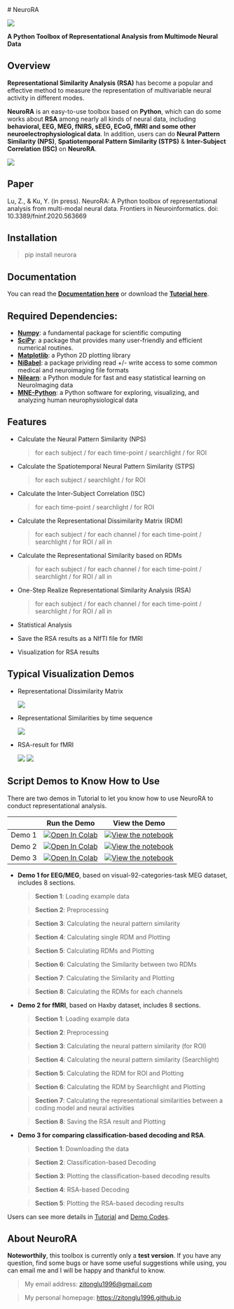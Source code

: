<meta name="google-site-verification" content="nSJP12yLCr6zLi5RzrkcJOfIrlut0Ro3Y63OOZ0_hdU" />
# NeuroRA

![ ](img/logo.jpg)

**A Python Toolbox of Representational Analysis from Multimode Neural Data**

## Overview
**Representational Similarity Analysis (RSA)** has become a popular and effective method to measure the representation of multivariable neural activity in different modes.

**NeuroRA** is an easy-to-use toolbox based on **Python**, which can do some works about **RSA** among nearly all kinds of neural data, including **behavioral, EEG, MEG, fNIRS, sEEG, ECoG, fMRI and some other neuroelectrophysiological data**.
In addition, users can do **Neural Pattern Similarity (NPS)**, **Spatiotemporal Pattern Similarity (STPS)** & **Inter-Subject Correlation (ISC)** on **NeuroRA**.

![ ](img/Overview.jpg)

## Paper

Lu, Z., & Ku, Y. (in press). NeuroRA: A Python toolbox of representational analysis from multi-modal neural data. Frontiers in Neuroinformatics. doi: 10.3389/fninf.2020.563669

## Installation

> pip install neurora 

## Documentation

You can read the **[Documentation here](https://neurora.github.io/documentation/index.html)** or download the **[Tutorial here](https://zitonglu1996.github.io/NeuroRA/neurora/Tutorial.pdf)**.

## Required Dependencies:
- **[Numpy](http://www.numpy.org)**: a fundamental package for scientific computing
- **[SciPy](https://www.scipy.org/scipylib/index.html)**: a package that provides many user-friendly and efficient numerical routines.
- **[Matplotlib](https://matplotlib.org)**: a Python 2D plotting library
- **[NiBabel](https://nipy.org/nibabel/)**: a package prividing read +/- write access to some common medical and neuroimaging file formats
- **[Nilearn](https://nilearn.github.io/)**: a Python module for fast and easy statistical learning on NeuroImaging data
- **[MNE-Python](https://mne.tools/)**: a Python software for exploring, visualizing, and analyzing human neurophysiological data

## Features

- Calculate the Neural Pattern Similarity (NPS)

    > for each subject / for each time-point / searchlight / for ROI

- Calculate the Spatiotemporal Neural Pattern Similarity (STPS)

    > for each subject / searchlight / for ROI

- Calculate the Inter-Subject Correlation (ISC)

    > for each time-point / searchlight / for ROI

- Calculate the Representational Dissimilarity Matrix (RDM)

    > for each subject / for each channel / for each time-point / searchlight / for ROI / all in

- Calculate the Representational Similarity based on RDMs

    > for each subject / for each channel / for each time-point / searchlight / for ROI / all in

- One-Step Realize Representational Similarity Analysis (RSA)

    > for each subject / for each channel / for each time-point / searchlight / for ROI / all in

- Statistical Analysis

- Save the RSA results as a NIfTI file for fMRI

- Visualization for RSA results

## Typical Visualization Demos

- Representational Dissimilarity Matrix

    ![ ](img/01.png)

- Representational Similarities by time sequence

    ![ ](img/02.png)

- RSA-result for fMRI

    ![ ](img/03.png)
    ![ ](img/04.png)

## Script Demos to Know How to Use

There are two demos in Tutorial to let you know how to use NeuroRA to conduct representational analysis.

|   | Run the Demo | View the Demo |
| - | --- | ---- |
| Demo 1 | [![Open In Colab](https://colab.research.google.com/assets/colab-badge.svg)](https://colab.research.google.com/github/ZitongLu1996/NeuroRA/blob/master/demo/NeuroRA_Demo1_colab.ipynb) | [![View the notebook](https://img.shields.io/badge/render-nbviewer-orange.svg)](https://nbviewer.jupyter.org/github/ZitongLu1996/NeuroRA/blob/master/demo/NeuroRA_Demo1.ipynb) |
| Demo 2 | [![Open In Colab](https://colab.research.google.com/assets/colab-badge.svg)](https://colab.research.google.com/github/ZitongLu1996/NeuroRA/blob/master/demo/NeuroRA_Demo2_colab.ipynb) | [![View the notebook](https://img.shields.io/badge/render-nbviewer-orange.svg)](https://nbviewer.jupyter.org/github/ZitongLu1996/NeuroRA/blob/master/demo/NeuroRA_Demo2.ipynb) |
| Demo 3 | [![Open In Colab](https://colab.research.google.com/assets/colab-badge.svg)](https://colab.research.google.com/github/ZitongLu1996/NeuroRA/blob/master/demo/NeuroRA_Demo3_colab.ipynb) | [![View the notebook](https://img.shields.io/badge/render-nbviewer-orange.svg)](https://nbviewer.jupyter.org/github/ZitongLu1996/NeuroRA/blob/master/demo/NeuroRA_Demo3.ipynb) |

- **Demo 1 for EEG/MEG**, based on visual-92-categories-task MEG dataset, includes 8 sections.
    
    > **Section 1**: Loading example data
    
    > **Section 2**: Preprocessing
    
    > **Section 3**: Calculating the neural pattern similarity
    
    > **Section 4**: Calculating single RDM and Plotting
    
    > **Section 5**: Calculating RDMs and Plotting
    
    > **Section 6**: Calculating the Similarity between two RDMs
    
    > **Section 7**: Calculating the Similarity and Plotting
    
    > **Section 8**: Calculating the RDMs for each channels

- **Demo 2 for fMRI**, based on Haxby dataset, includes 8 sections.

    > **Section 1**: Loading example data
    
    > **Section 2**: Preprocessing
    
    > **Section 3**: Calculating the neural pattern similarity (for ROI)
    
    > **Section 4**: Calculating the neural pattern similarity (Searchlight)
    
    > **Section 5**: Calculating the RDM for ROI and Plotting
    
    > **Section 6**: Calculating the RDM by Searchlight and Plotting
    
    > **Section 7**: Calculating the representational similarities between a coding model and neural activities
    
    > **Section 8**: Saving the RSA result and Plotting

- **Demo 3 for comparing classification-based decoding and RSA**.

    > **Section 1**: Downloading the data
    
    > **Section 2**: Classification-based Decoding
    
    > **Section 3**: Plotting the classification-based decoding results
    
    > **Section 4**: RSA-based Decoding
    
    > **Section 5**: Plotting the RSA-based decoding results

Users can see more details in [Tutorial](https://zitonglu1996.github.io/NeuroRA/neurora/Tutorial.pdf) and [Demo Codes](https://github.com/zitonglu1996/NeuroRA/tree/master/demo).

## About NeuroRA

**Noteworthily**, this toolbox is currently only a **test version**. 
If you have any question, find some bugs or have some useful suggestions while using, you can email me and I will be happy and thankful to know.
>My email address: 
>zitonglu1996@gmail.com

>My personal homepage:
>https://zitonglu1996.github.io

